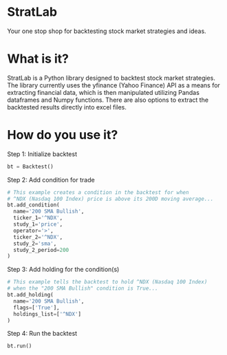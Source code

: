 # StratLab
Your one stop shop for backtesting stock market strategies and ideas.
# What is it?
StratLab is a Python library designed to backtest stock market strategies. The library currently uses the yfinance (Yahoo Finance) API as a means for extracting financial data, which is then manipulated utilizing Pandas dataframes and Numpy functions. There are also options to extract the backtested results directly into excel files.
# How do you use it?
Step 1: Initialize backtest
```python
bt = Backtest()
```
Step 2: Add condition for trade
```python
# This example creates a condition in the backtest for when
# ^NDX (Nasdaq 100 Index) price is above its 200D moving average...
bt.add_condition(
  name='200 SMA Bullish',
  ticker_1='^NDX',
  study_1='price',
  operator='>',
  ticker_2='^NDX',
  study_2='sma',
  study_2_period=200
)
```

Step 3: Add holding for the condition(s)
```python
# This example tells the backtest to hold ^NDX (Nasdaq 100 Index)
# when the "200 SMA Bullish" condition is True...
bt.add_holding(
  name='200 SMA Bullish',
  flags=['True'],
  holdings_list=['^NDX']
)
```

Step 4: Run the backtest
```python
bt.run()

